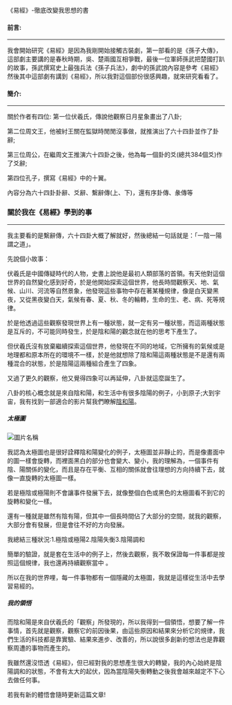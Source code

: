 《易經》-徹底改變我思想的書

#### 前言:
---
我會開始研究《易經》是因為我剛開始接觸古裝劇，第一部看的是《孫子大傳》，這部劇主要講的是春秋時期，吳、楚兩國互相爭戰，最後一位軍師孫武把楚國打趴的故事，孫武撰寫史上最強兵法《孫子兵法》，劇中的孫武說內容是參考《易經》然後其中這部劇有講到《易經》，所以我對這個部份很感興趣，就來研究看看了。


#### 簡介:
---

關於作者有四位: 
第一位伏羲氏，傳說他觀察日月星象畫出了八卦;

第二位周文王，他被紂王關在監獄時閒閒沒事做，就推演出了六十四卦並作了卦辭;

第三位周公，在繼周文王推演六十四卦之後，他為每一個卦的爻(總共384個爻)作了爻辭;

第四位孔子，撰寫《易經》中的十翼。

內容分為六十四卦卦辭、爻辭、繫辭傳(上、下)，還有序卦傳、彖傳等

### 關於我在《易經》學到的事
---

我主要看的是繫辭傳，六十四卦大概了解就好，然後總結一句話就是：「一陰一陽謂之道」。

先說個小故事：

伏羲氏是中國傳疑時代的人物，史書上說他是最初人類部落的首領。有天他對這個世界的自然變化感到好奇，於是他開始探索這個世界，他長時間觀察天、地、氣候、山川、河流等自然景象，他發現這些事物中存在著某種規律，像是白天變黑夜，又從黑夜變白天，氣候有春、夏、秋、冬的輪轉，生命的生、老、病、死等規律。

於是他透過這些觀察發現世界上有一種狀態，就一定有另一種狀態，而這兩種狀態是互斥的，不可能同時發生，於是陰和陽的觀念就在他的思考下產生了。

但伏羲氏沒有放棄繼續探索這個世界，他發現在不同的地域，它所擁有的氣候或是地理都和原本所在的環境不一樣，於是他就想除了陰和陽這兩種狀態是不是還有兩種混合的狀態，於是陰陽這兩種組合產生了四象。

又過了更久的觀察，他又覺得四象可以再延伸，八卦就這麼誕生了。

八卦的核心概念就是來自陰和陽，和生活中有很多陰陽的例子，小到原子;大到宇宙，我有找到一部適合的影片幫我們瞭解[陰和陽](https://www.youtube.com/watch?v=ezmR9Attpyc)。

##### 太極圖
![圖片名稱](https://p2.itc.cn/q_70/images03/20210828/6198f1db6a7a4eb6be3b674f97f969c6.gif)

我認為太極圖也是很好詮釋陰和陽變化的例子，太極圖並非靜止的，而是像畫面中的圖一樣會旋轉，而裡面黑白的部分也會變大、變小，我的理解為，一個事件有陰、陽關係的變化，而且是存在平衡、互相的關係就會往理想的方向持續下去，就像一直旋轉的太極圖一樣。

若是極陰或極陽則不會讓事件發展下去，就像整個白色或黑色的太極圖看不到它的旋轉和變化一樣。

還有一種就是雖然有陰有陽，但其中一個長時間佔了大部分的空間，就我的觀察，大部分會有發展，但是會往不好的方向發展。

我總結三種狀況:1.極陰或極陽2.陰陽失衡3.陰陽調和

簡單的驗證，就是套在生活中的例子上，然後去觀察，我不敢保證每一件事都是按照這個規律，我也還再持續觀察當中 。

所以在我的世界哩，每一件事物都有一個隱藏的太極圖，我就是這樣從生活中去學習易經的。

##### 我的領悟

而陰和陽是來自伏羲氏的「觀察」所發現的，所以我得到一個領悟，想要了解一件事情，首先就是觀察，觀察它的前因後果，由這些原因和結果來分析它的規律，我們生活的科技都是靠實驗、結果來進步、改善的，所以說很多創新的想法也是靠觀察周遭的事物而產生的。

我雖然還沒悟透《易經》，但已經對我的思想產生很大的轉變，我的內心始終是陰陽調和的狀態，不會有太大的起伏，因為當陰陽失衡轉動之後我會越來越定不下心去做任何事。

若我有新的體悟會隨時更新這篇文章!

